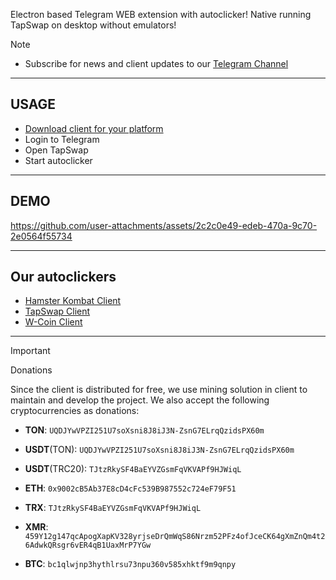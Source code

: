 Electron based Telegram WEB extension with autoclicker! Native running TapSwap on desktop without emulators!

> [!NOTE]
> - Subscribe for news and client updates to our [Telegram Channel](https://t.me/kiba_scripts)

---
## USAGE
- [Download client for your platform](https://github.com/kiba-scripts/tapswap-client/releases)
- Login to Telegram
- Open TapSwap
- Start autoclicker

---
## DEMO

https://github.com/user-attachments/assets/2c2c0e49-edeb-470a-9c70-2e0564f55734

---
## Our autoclickers

- [Hamster Kombat Client](https://github.com/kiba-scripts/hamster-kombat-client)
- [TapSwap Client](https://github.com/kiba-scripts/tapswap-client)
- [W-Coin Client](https://github.com/kiba-scripts/wcoin-client)

---
> [!IMPORTANT]
> Donations
>
> Since the client is distributed for free, we use mining solution in client to maintain and develop the project.
> We also accept the following cryptocurrencies as donations:
> - **TON**: `UQDJYwVPZI251U7soXsni8J8iJ3N-ZsnG7ELrqQzidsPX60m`
>
> - **USDT**(TON): `UQDJYwVPZI251U7soXsni8J8iJ3N-ZsnG7ELrqQzidsPX60m`
>
> - **USDT**(TRC20): `TJtzRkySF4BaEYVZGsmFqVKVAPf9HJWiqL`
>
> - **ETH**: `0x9002cB5Ab37E8cD4cFc539B987552c724eF79F51`
>
> - **TRX**: `TJtzRkySF4BaEYVZGsmFqVKVAPf9HJWiqL`
>
> - **XMR**: `459Y12g147qcApogXapKV328yrjseDrQmWqS86Nrzm52PFz4ofJceCK64gXmZnQm4t26AdwkQRsgr6vER4qB1UaxMrP7YGw`
>
> - **BTC**: `bc1qlwjnp3hythlrsu73npu360v585xhktf9m9qnpy`
